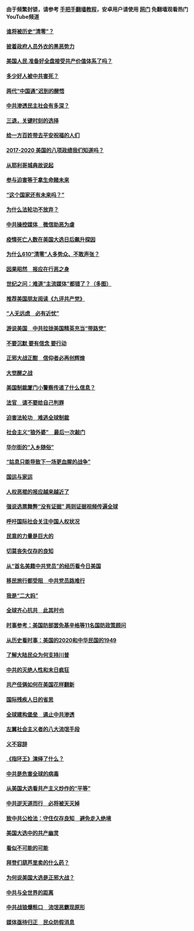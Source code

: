 #### 由于频繁封锁，请参考 [手把手翻墙教程](https://github.com/gfw-breaker/guides/wiki/)，安卓用户请使用 [网门](https://github.com/gfw-breaker/nogfw/blob/master/dl.md?t=01221700) 免翻墙观看热门YouTube频道 

#### [谁将被历史“清零”？](../pages/73/417485.md?t=01221700) 

#### [披着政府人员外衣的黑恶势力](../pages/73/417442.md?t=01221700) 

#### [美国人民 准备好全盘接受共产价值体系了吗？](../pages/73/417491.md?t=01221700) 

#### [多少好人被中共害死？](../pages/73/417144.md?t=01221700) 

#### [两代“中国通”迟到的醒悟](../pages/73/417064.md?t=01221700) 

#### [中共渗透民主社会有多深？](../pages/73/417063.md?t=01221700) 

#### [三退，关键时刻的选择](../pages/73/416969.md?t=01221700) 

#### [给一方百姓带去平安祝福的人们](../pages/73/416941.md?t=01221700) 

#### [2017-2020  美国的八项政绩我们知道吗？](../pages/73/416968.md?t=01221700) 

#### [从耶利哥城典故说起](../pages/73/416892.md?t=01221700) 

#### [参与迫害等于拿生命赌未来](../pages/73/416856.md?t=01221700) 

#### [“这个国家还有未来吗？”](../pages/73/416852.md?t=01221700) 

#### [为什么法轮功不放弃？](../pages/73/416864.md?t=01221700) 

#### [中共操控媒体　微信助恶为虐](../pages/73/416724.md?t=01221700) 

#### [疫情死亡人数在美国大选日后飙升探因](../pages/73/416606.md?t=01221700) 

#### [为什么610“清零”人多势众、不敢声张？](../pages/73/416632.md?t=01221700) 

#### [因果昭然　报应在行恶之身](../pages/73/416582.md?t=01221700) 

#### [世纪之问：难道“主流媒体”都错了？（多图）](../pages/73/416571.md?t=01221700) 

#### [推荐美国朋友阅读《九评共产党》](../pages/73/416510.md?t=01221700) 

#### [“人无远虑　必有近忧”](../pages/73/416513.md?t=01221700) 

#### [游说美国　中共拉拢美国精英充当“带路党”](../pages/73/416529.md?t=01221700) 

#### [不要沉默 要有信念 要行动](../pages/73/416457.md?t=01221700) 

#### [正邪大战正酣　信仰者必再创辉煌](../pages/73/416433.md?t=01221700) 

#### [大觉醒之战](../pages/73/416456.md?t=01221700) 

#### [美国制裁厦门小警察传递了什么信息？](../pages/73/416432.md?t=01221700) 

#### [法官　请不要给自己判罪](../pages/73/416379.md?t=01221700) 

#### [迫害法轮功　难逃全球制裁](../pages/73/416380.md?t=01221700) 

#### [社会主义“狼外婆”　最后一次敲门](../pages/73/416394.md?t=01221700) 

#### [华尔街的“入乡随俗”](../pages/73/416395.md?t=01221700) 

#### [“姑息只能导致下一场更血腥的战争”](../pages/73/416223.md?t=01221700) 

#### [国运与家运](../pages/73/416224.md?t=01221700) 

#### [人权恶棍的报应越来越近了](../pages/73/416276.md?t=01221700) 

#### [强说选票舞弊“没有证据” 两则证据视频传遍全球](../pages/73/416227.md?t=01221700) 

#### [呼吁国际社会关注中国人权状况](../pages/73/416135.md?t=01221700) 

#### [民意的力量是巨大的](../pages/73/416222.md?t=01221700) 

#### [切莫丧失仅存的良知](../pages/73/416134.md?t=01221700) 

#### [从“首名美籍中共党员”的经历看今日美国](../pages/73/416114.md?t=01221700) 

#### [移民旅行都受阻　中共党员路难行](../pages/73/416033.md?t=01221700) 

#### [我是“二大妈”](../pages/73/415529.md?t=01221700) 

#### [全球齐心抗共　此其时也](../pages/73/415989.md?t=01221700) 

#### [时事参考：美国防部罢免基辛格等11名国防政策顾问](../pages/73/415970.md?t=01221700) 

#### [从历史看时事：美国的2020和中华民国的1949](../pages/73/415949.md?t=01221700) 

#### [了解大陆民众为何支持川普](../pages/73/415950.md?t=01221700) 

#### [中共的灭绝人性和末日疯狂](../pages/73/415944.md?t=01221700) 

#### [共产伎俩如何在美国花样翻新](../pages/73/415908.md?t=01221700) 

#### [国际残疾人日的省思](../pages/73/415849.md?t=01221700) 

#### [全球建构堡垒　遏止中共渗透](../pages/73/415850.md?t=01221700) 

#### [左翼社会主义者的八大流氓手段](../pages/73/415802.md?t=01221700) 

#### [义不容辞](../pages/73/415807.md?t=01221700) 

#### [《指环王》演绎了什么？](../pages/73/415739.md?t=01221700) 

#### [中共是危害全球的病毒](../pages/73/415569.md?t=01221700) 

#### [从美国大选看共产主义炒作的“平等”](../pages/73/415654.md?t=01221700) 

#### [中共逆天道而行　必将被天灭掉](../pages/73/415626.md?t=01221700) 

#### [致中共公检法：守住仅存良知　避免走入绝境](../pages/73/415627.md?t=01221700) 

#### [美国大选中的共产幽灵](../pages/73/415618.md?t=01221700) 

#### [看似不可能的可能](../pages/73/415619.md?t=01221700) 

#### [拜登们葫芦里卖的什么药？](../pages/73/415531.md?t=01221700) 

#### [为何说美国大选是正邪大战？](../pages/73/415530.md?t=01221700) 

#### [中共与全世界的距离](../pages/73/415435.md?t=01221700) 

#### [中共战狼爆粗口　流氓恶霸现原形](../pages/73/415426.md?t=01221700) 

#### [媒体亟待归正　民众防假消息](../pages/73/415402.md?t=01221700) 

